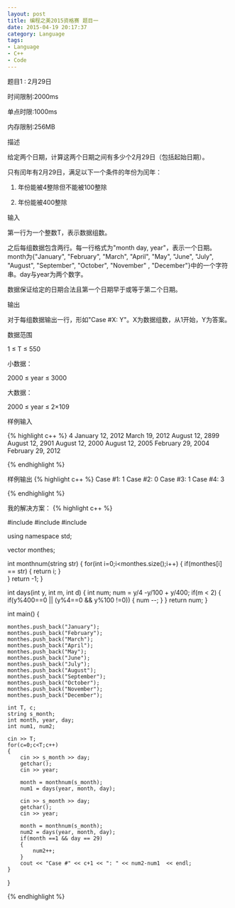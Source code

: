 ```yaml
---
layout: post
title: 编程之美2015资格赛 题目一
date: 2015-04-19 20:17:37
category: Language
tags:
- Language
- C++
- Code
---
```


题目1 : 2月29日

时间限制:2000ms

单点时限:1000ms

内存限制:256MB

描述

给定两个日期，计算这两个日期之间有多少个2月29日（包括起始日期）。

只有闰年有2月29日，满足以下一个条件的年份为闰年：

1. 年份能被4整除但不能被100整除

2. 年份能被400整除

输入

第一行为一个整数T，表示数据组数。

之后每组数据包含两行。每一行格式为"month day, year"，表示一个日期。month为{"January", "February", "March", "April", "May", "June", "July", "August", "September", "October", "November" , "December"}中的一个字符串。day与year为两个数字。

数据保证给定的日期合法且第一个日期早于或等于第二个日期。

输出

对于每组数据输出一行，形如"Case #X: Y"。X为数据组数，从1开始，Y为答案。

数据范围

1 ≤ T ≤ 550

小数据：

2000 ≤ year ≤ 3000

大数据：

2000 ≤ year ≤ 2×109

样例输入

{% highlight c++ %}
4
January 12, 2012
March 19, 2012
August 12, 2899
August 12, 2901
August 12, 2000
August 12, 2005
February 29, 2004
February 29, 2012

{% endhighlight %}

样例输出
{% highlight c++ %}
Case #1: 1
Case #2: 0
Case #3: 1
Case #4: 3

{% endhighlight %}


我的解决方案：
{% highlight c++ %}

#include <iostream>
#include <string>
#include <vector>

using namespace std;


vector<string> monthes;

int monthnum(string str)
{
	for(int i=0;i<monthes.size();i++)
	{
		if(monthes[i] == str)
		{
			return i;
		}	
	}
	return -1;
}

int days(int y, int m, int d)
{
	int num;
	num = y/4 -y/100 + y/400;
	if(m < 2)
	{
		if(y%400==0 || (y%4==0 && y%100 !=0))
		{
			num --;
		}
	}
	return num;
}

int main()
{
	
	monthes.push_back("January");
	monthes.push_back("February");
	monthes.push_back("March");
	monthes.push_back("April");
	monthes.push_back("May");
	monthes.push_back("June");
	monthes.push_back("July");
	monthes.push_back("August");
	monthes.push_back("September");
	monthes.push_back("October");
	monthes.push_back("November");
	monthes.push_back("December");
	
	int T, c;
	string s_month;
	int month, year, day;
	int num1, num2;

	cin >> T;
	for(c=0;c<T;c++)
	{
		cin >> s_month >> day;
		getchar();
		cin >> year;

		month = monthnum(s_month);
		num1 = days(year, month, day);

		cin >> s_month >> day;
		getchar();
		cin >> year;

		month = monthnum(s_month);
		num2 = days(year, month, day);
		if(month ==1 && day == 29)
		{
			num2++;
		}
		cout << "Case #" << c+1 << ": " << num2-num1  << endl;
	}
}



{% endhighlight %}